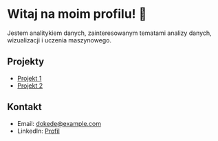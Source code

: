 # Witaj na moim profilu! 👋

Jestem analitykiem danych, zainteresowanym tematami analizy danych, wizualizacji i uczenia maszynowego.

## Projekty
- [Projekt 1](https://github.com/dokede/projekt1)
- [Projekt 2](https://github.com/dokede/projekt2)

## Kontakt
- Email: dokede@example.com
- LinkedIn: [Profil](https://linkedin.com/in/dokede)
